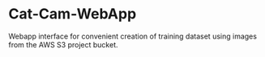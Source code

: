 # Cat-Cam-WebApp

Webapp interface for convenient creation of training dataset using images from the AWS S3 project bucket.
